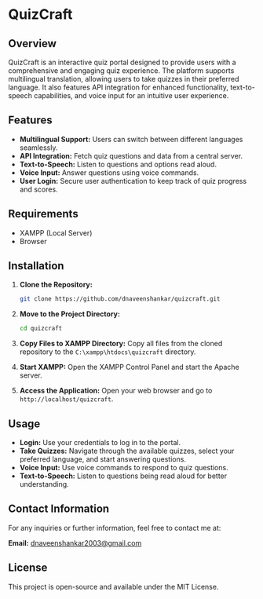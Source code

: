 # QuizCraft

## Overview
QuizCraft is an interactive quiz portal designed to provide users with a comprehensive and engaging quiz experience. The platform supports multilingual translation, allowing users to take quizzes in their preferred language. It also features API integration for enhanced functionality, text-to-speech capabilities, and voice input for an intuitive user experience. 

## Features
- **Multilingual Support:** Users can switch between different languages seamlessly.
- **API Integration:** Fetch quiz questions and data from a central server.
- **Text-to-Speech:** Listen to questions and options read aloud.
- **Voice Input:** Answer questions using voice commands.
- **User Login:** Secure user authentication to keep track of quiz progress and scores.

## Requirements
- XAMPP (Local Server)
- Browser

## Installation
1. **Clone the Repository:**
   ```bash
   git clone https://github.com/dnaveenshankar/quizcraft.git
   ```
   
2. **Move to the Project Directory:**
   ```bash
   cd quizcraft
   ```

3. **Copy Files to XAMPP Directory:**
   Copy all files from the cloned repository to the `C:\xampp\htdocs\quizcraft` directory.

4. **Start XAMPP:**
   Open the XAMPP Control Panel and start the Apache server.

5. **Access the Application:**
   Open your web browser and go to `http://localhost/quizcraft`.

## Usage
- **Login:** Use your credentials to log in to the portal.
- **Take Quizzes:** Navigate through the available quizzes, select your preferred language, and start answering questions.
- **Voice Input:** Use voice commands to respond to quiz questions.
- **Text-to-Speech:** Listen to questions being read aloud for better understanding.

## Contact Information
For any inquiries or further information, feel free to contact me at:

**Email:** dnaveenshankar2003@gmail.com

## License
This project is open-source and available under the MIT License.
